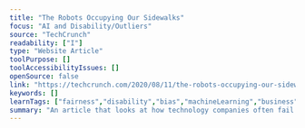 ```yaml
---
title: "The Robots Occupying Our Sidewalks"
focus: "AI and Disability/Outliers"
source: "TechCrunch"
readability: ["I"]
type: "Website Article"
toolPurpose: []
toolAccessibilityIssues: []
openSource: false
link: "https://techcrunch.com/2020/08/11/the-robots-occupying-our-sidewalks/"
keywords: []
learnTags: ["fairness","disability","bias","machineLearning","business"]
summary: "An article that looks at how technology companies often fail to design and develop AI with persons with disabilities in mind. No-contact delivery robots are just one of many examples of this systemic issue. "
---
```


